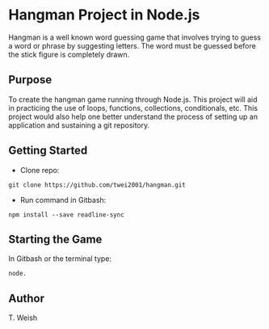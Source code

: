 # Hangman Project in Node.js
Hangman is a well known word guessing game that involves trying to guess a word or phrase by suggesting letters. The word must be guessed before the stick figure is completely drawn.

## Purpose
To create the hangman game running through Node.js. This project will aid in practicing the use of loops, functions, collections, conditionals, etc. This project would also help one better understand the process of setting up an application and sustaining a git repository.

## Getting Started
- Clone repo:
```
git clone https://github.com/twei2001/hangman.git
``` 
- Run command in Gitbash:
```
npm install --save readline-sync
```

## Starting the Game
In Gitbash or the terminal type:
```
node.
```
## Author
T. Weish